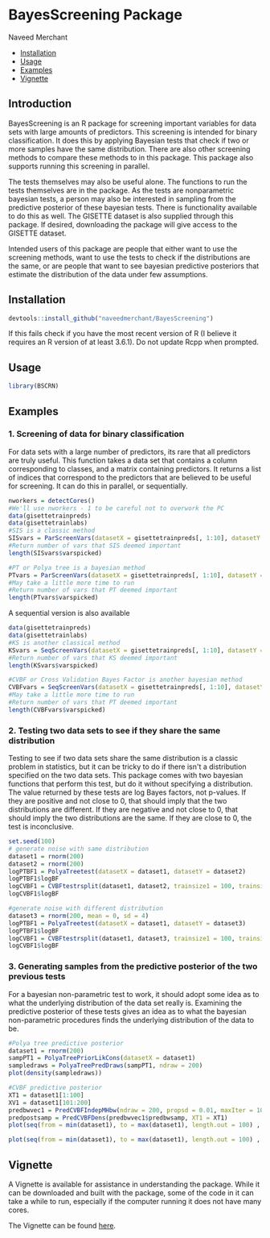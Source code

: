 # BayesScreening Package
Naveed Merchant
  - [Installation](#installation)
  - [Usage](#usage)
  - [Examples](#examples)
  - [Vignette](#Vignette)
## Introduction

BayesScreening is an R package for screening important variables for data sets with large amounts of predictors. This screening is intended for binary classification. It does this by applying Bayesian tests that check if two or more samples have the same distribution. There are also other screening methods to compare these methods to in this package. This package also supports running this screening in parallel.

The tests themselves may also be useful alone. The functions to run the tests themselves are in the package. As the tests are nonparametric bayesian tests, a person may also be interested in sampling from the predictive posterior of these bayesian tests. There is functionality available to do this as well. The GISETTE dataset is also supplied through this package. If desired, downloading the package will give access to the GISETTE dataset.

Intended users of this package are people that either want to use the screening methods, want to use the tests to check if the distributions are the same, or are people that want to see bayesian predictive posteriors that estimate the distribution of the data under few assumptions.


## Installation

``` r
devtools::install_github("naveedmerchant/BayesScreening")
```
If this fails check if you have the most recent version of R (I believe it requires an R version of at least 3.6.1).
Do not update Rcpp when prompted.

## Usage

``` r
library(BSCRN)
```

## Examples

### 1\. Screening of data for binary classification

For data sets with a large number of predictors, its rare that all predictors are truly useful. This function takes
a data set that contains a column corresponding to classes, and a matrix containing predictors. It returns a 
list of indices that correspond to the predictors that are believed to be useful for screening. It can do this in parallel, or sequentially. 

``` r
nworkers = detectCores()
#We'll use nworkers - 1 to be careful not to overwork the PC
data(gisettetrainpreds)
data(gisettetrainlabs)
#SIS is a classic method
SISvars = ParScreenVars(datasetX = gisettetrainpreds[, 1:10], datasetY = gisettetrainlabs[,1], method = "SIS", ncores = nworkers - 1)
#Return number of vars that SIS deemed important
length(SISvars$varspicked)

#PT or Polya tree is a bayesian method
PTvars = ParScreenVars(datasetX = gisettetrainpreds[, 1:10], datasetY = gisettetrainlabs[,1], method = "PT", ncores = nworkers - 1)
#May take a little more time to run
#Return number of vars that PT deemed important
length(PTvars$varspicked)
```

A sequential version is also available 


``` r
data(gisettetrainpreds)
data(gisettetrainlabs)
#KS is another classical method
KSvars = SeqScreenVars(datasetX = gisettetrainpreds[, 1:10], datasetY = gisettetrainlabs[,1], method = "SIS")
#Return number of vars that KS deemed important
length(KSvars$varspicked)

#CVBF or Cross Validation Bayes Factor is another bayesian method
CVBFvars = SeqScreenVars(datasetX = gisettetrainpreds[, 1:10], datasetY = gisettetrainlabs[,1], method = "PT")
#May take a little more time to run
#Return number of vars that PT deemed important
length(CVBFvars$varspicked)
```

### 2\. Testing two data sets to see if they share the same distribution

Testing to see if two data sets share the same distribution is a classic problem in statistics, but it can be tricky to do if there isn't a distribution specified on the two data sets. This package comes with two bayesian functions that perform this test, but do it without specifying a distribution. The value returned by these tests are log Bayes factors, not p-values. If they are positive and not close to 0, that should imply that the two distributions are different. If they are negative and not close to 0, that should imply the two distributions are the same. If they are close to 0, the test is inconclusive. 

``` r
set.seed(100)
# generate noise with same distribution
dataset1 = rnorm(200)
dataset2 = rnorm(200) 
logPTBF1 = PolyaTreetest(datasetX = dataset1, datasetY = dataset2)
logPTBF1$logBF
logCVBF1 = CVBFtestrsplit(dataset1, dataset2, trainsize1 = 100, trainsize2 = 100)
logCVBF1$logBF

#generate noise with different distribution 
dataset3 = rnorm(200, mean = 0, sd = 4)
logPTBF1 = PolyaTreetest(datasetX = dataset1, datasetY = dataset3)
logPTBF1$logBF
logCVBF1 = CVBFtestrsplit(dataset1, dataset3, trainsize1 = 100, trainsize2 = 100)
logCVBF1$logBF

```

### 3\. Generating samples from the predictive posterior of the two previous tests

For a bayesian non-parametric test to work, it should adopt some idea as to what the underlying distribution of the data set really is.
Examining the predictive posterior of these tests gives an idea as to what the bayesian non-parametric procedures finds the underlying distribution of the data to be.

``` r
#Polya tree predictive posterior
dataset1 = rnorm(200)
sampPT1 = PolyaTreePriorLikCons(datasetX = dataset1)
sampledraws = PolyaTreePredDraws(sampPT1, ndraw = 200)
plot(density(sampledraws))

#CVBF predictive posterior
XT1 = dataset1[1:100]
XV1 = dataset1[101:200]
predbwvec1 = PredCVBFIndepMHbw(ndraw = 200, propsd = 0.01, maxIter = 1000, XT1 = XT1, XV1 = XV1)
predpostsamp = PredCVBFDens(predbwvec1$predbwsamp, XT1 = XT1)
plot(seq(from = min(dataset1), to = max(dataset1), length.out = 100) , predpostsamp(seq(from = min(dataset1), to = max(dataset1), length.out = 100)))

plot(seq(from = min(dataset1), to = max(dataset1), length.out = 100) , dnorm(seq(from = min(dataset1), to = max(dataset1), length.out = 100)))

```
## Vignette

A Vignette is available for assistance in understanding the package. While it can be downloaded and built with the package, some of the code in it can take a while to run, especially if the computer running it does not have many cores.

The Vignette can be found [here](http://htmlpreview.github.io/?https://github.com/naveedmerchant/BayesScreening/blob/master/doc/BSCRNVignette.html).
